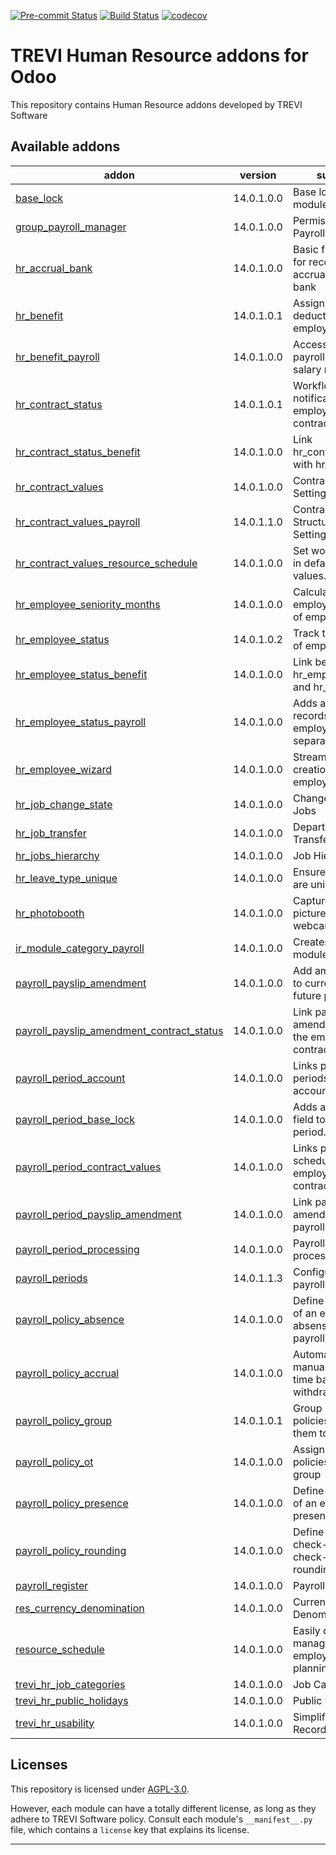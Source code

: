 
<!-- /!\ Non OCA Context : Set here the badge of your runbot / runboat instance. -->
[![Pre-commit Status](https://github.com/trevi-software/trevi-hr/actions/workflows/pre-commit.yml/badge.svg?branch=14.0)](https://github.com/trevi-software/trevi-hr/actions/workflows/pre-commit.yml?query=branch%3A14.0)
[![Build Status](https://github.com/trevi-software/trevi-hr/actions/workflows/test.yml/badge.svg?branch=14.0)](https://github.com/trevi-software/trevi-hr/actions/workflows/test.yml?query=branch%3A14.0)
[![codecov](https://codecov.io/gh/trevi-software/trevi-hr/branch/14.0/graph/badge.svg)](https://codecov.io/gh/trevi-software/trevi-hr)
<!-- /!\ Non OCA Context : Set here the badge of your translation instance. -->

<!-- /!\ do not modify above this line -->

# TREVI Human Resource addons for Odoo

This repository contains Human Resource addons developed by TREVI Software

<!-- /!\ do not modify below this line -->

<!-- prettier-ignore-start -->

[//]: # (addons)

Available addons
----------------
addon | version | summary
--- | --- | ---
[base_lock](base_lock/) | 14.0.1.0.0 | Base locking module.
[group_payroll_manager](group_payroll_manager/) | 14.0.1.0.0 | Permissions group Payroll Manager
[hr_accrual_bank](hr_accrual_bank/) | 14.0.1.0.0 | Basic framework for recording accruals to a time bank
[hr_benefit](hr_benefit/) | 14.0.1.0.1 | Assign benefits and deductables to employees
[hr_benefit_payroll](hr_benefit_payroll/) | 14.0.1.0.0 | Access benefits in payroll through salary rules.
[hr_contract_status](hr_contract_status/) | 14.0.1.0.1 | Workflows and notifications on employee contracts.
[hr_contract_status_benefit](hr_contract_status_benefit/) | 14.0.1.0.0 | Link hr_contract_status with hr_benefit
[hr_contract_values](hr_contract_values/) | 14.0.1.0.0 | Contracts - Initial Settings
[hr_contract_values_payroll](hr_contract_values_payroll/) | 14.0.1.1.0 | Contract Payroll Structure Initial Settings
[hr_contract_values_resource_schedule](hr_contract_values_resource_schedule/) | 14.0.1.0.0 | Set working hours in default contract values.
[hr_employee_seniority_months](hr_employee_seniority_months/) | 14.0.1.0.0 | Calculate an employee's months of employment
[hr_employee_status](hr_employee_status/) | 14.0.1.0.2 | Track the HR status of employees
[hr_employee_status_benefit](hr_employee_status_benefit/) | 14.0.1.0.0 | Link between hr_employee_status and hr_benefit
[hr_employee_status_payroll](hr_employee_status_payroll/) | 14.0.1.0.0 | Adds access records to employee separation records
[hr_employee_wizard](hr_employee_wizard/) | 14.0.1.0.0 | Streamline the creation of a new employee record
[hr_job_change_state](hr_job_change_state/) | 14.0.1.0.0 | Change State of Jobs
[hr_job_transfer](hr_job_transfer/) | 14.0.1.0.0 | Departmental Transfer
[hr_jobs_hierarchy](hr_jobs_hierarchy/) | 14.0.1.0.0 | Job Hierarchy
[hr_leave_type_unique](hr_leave_type_unique/) | 14.0.1.0.0 | Ensure leave types are unique
[hr_photobooth](hr_photobooth/) | 14.0.1.0.0 | Capture employee picture with webcam
[ir_module_category_payroll](ir_module_category_payroll/) | 14.0.1.0.0 | Creates Payroll module category
[payroll_payslip_amendment](payroll_payslip_amendment/) | 14.0.1.0.0 | Add amendments to current and future pay slips
[payroll_payslip_amendment_contract_status](payroll_payslip_amendment_contract_status/) | 14.0.1.0.0 | Link payslip amendments with the employee contract state.
[payroll_period_account](payroll_period_account/) | 14.0.1.0.0 | Links payroll periods to accounting
[payroll_period_base_lock](payroll_period_base_lock/) | 14.0.1.0.0 | Adds a base lock field to a payroll period.
[payroll_period_contract_values](payroll_period_contract_values/) | 14.0.1.0.0 | Links payroll period schedules with employee contracts.
[payroll_period_payslip_amendment](payroll_period_payslip_amendment/) | 14.0.1.0.0 | Link payslip amendments with a payroll period.
[payroll_period_processing](payroll_period_processing/) | 14.0.1.0.0 | Payroll period processing wizard
[payroll_periods](payroll_periods/) | 14.0.1.1.3 | Configurable payroll schedules.
[payroll_policy_absence](payroll_policy_absence/) | 14.0.1.0.0 | Define properties of an employee absense policy for payroll.
[payroll_policy_accrual](payroll_policy_accrual/) | 14.0.1.0.0 | Automatically or manually accrue to time banks to be withdrawn later
[payroll_policy_group](payroll_policy_group/) | 14.0.1.0.1 | Group payroll policies and assign them to contracts
[payroll_policy_ot](payroll_policy_ot/) | 14.0.1.0.0 | Assign over-time policies to a policy group
[payroll_policy_presence](payroll_policy_presence/) | 14.0.1.0.0 | Define properties of an employee presence policy
[payroll_policy_rounding](payroll_policy_rounding/) | 14.0.1.0.0 | Define attendance check-in and check-out rounding policies
[payroll_register](payroll_register/) | 14.0.1.0.0 | Payroll Register
[res_currency_denomination](res_currency_denomination/) | 14.0.1.0.0 | Currency Denominations
[resource_schedule](resource_schedule/) | 14.0.1.0.0 | Easily create, manage, and track employee shift planning.
[trevi_hr_job_categories](trevi_hr_job_categories/) | 14.0.1.0.0 | Job Categories
[trevi_hr_public_holidays](trevi_hr_public_holidays/) | 14.0.1.0.0 | Public Holidays
[trevi_hr_usability](trevi_hr_usability/) | 14.0.1.0.0 | Simplify Employee Records.

[//]: # (end addons)

<!-- prettier-ignore-end -->

## Licenses

This repository is licensed under [AGPL-3.0](LICENSE).

However, each module can have a totally different license, as long as they adhere to TREVI Software
policy. Consult each module's `__manifest__.py` file, which contains a `license` key
that explains its license.

----
<!-- /!\ Non OCA Context : Set here the full description of your organization. -->
